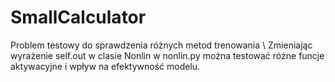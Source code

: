 # SmallCalculator
Problem testowy do sprawdzenia różnych metod trenowania
\\
Zmieniając wyrażenie self.out w clasie Nonlin w nonlin.py można testować różne funcje aktywacyjne i wpływ na efektywność modelu.
